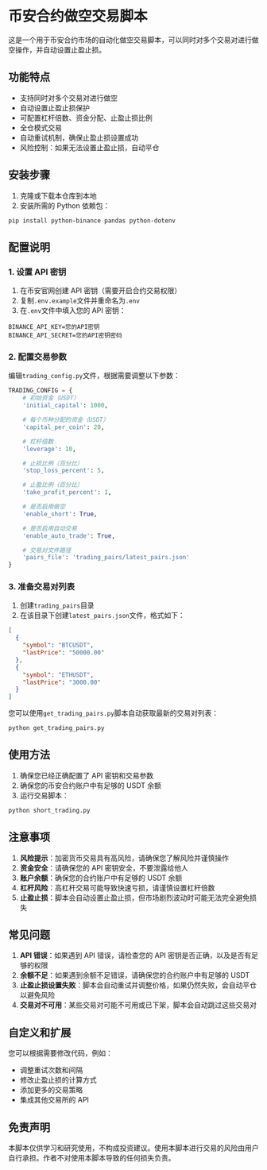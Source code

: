# 币安合约做空交易脚本

这是一个用于币安合约市场的自动化做空交易脚本，可以同时对多个交易对进行做空操作，并自动设置止盈止损。

## 功能特点

- 支持同时对多个交易对进行做空
- 自动设置止盈止损保护
- 可配置杠杆倍数、资金分配、止盈止损比例
- 全仓模式交易
- 自动重试机制，确保止盈止损设置成功
- 风险控制：如果无法设置止盈止损，自动平仓

## 安装步骤

1. 克隆或下载本仓库到本地
2. 安装所需的 Python 依赖包：

```bash
pip install python-binance pandas python-dotenv
```

## 配置说明

### 1. 设置 API 密钥

1. 在币安官网创建 API 密钥（需要开启合约交易权限）
2. 复制`.env.example`文件并重命名为`.env`
3. 在`.env`文件中填入您的 API 密钥：

```
BINANCE_API_KEY=您的API密钥
BINANCE_API_SECRET=您的API密钥密码
```

### 2. 配置交易参数

编辑`trading_config.py`文件，根据需要调整以下参数：

```python
TRADING_CONFIG = {
    # 初始资金（USDT）
    'initial_capital': 1000,

    # 每个币种分配的资金（USDT）
    'capital_per_coin': 20,

    # 杠杆倍数
    'leverage': 10,

    # 止损比例（百分比）
    'stop_loss_percent': 5,

    # 止盈比例（百分比）
    'take_profit_percent': 1,

    # 是否启用做空
    'enable_short': True,

    # 是否启用自动交易
    'enable_auto_trade': True,

    # 交易对文件路径
    'pairs_file': 'trading_pairs/latest_pairs.json'
}
```

### 3. 准备交易对列表

1. 创建`trading_pairs`目录
2. 在该目录下创建`latest_pairs.json`文件，格式如下：

```json
[
  {
    "symbol": "BTCUSDT",
    "lastPrice": "50000.00"
  },
  {
    "symbol": "ETHUSDT",
    "lastPrice": "3000.00"
  }
]
```

您可以使用`get_trading_pairs.py`脚本自动获取最新的交易对列表：

```bash
python get_trading_pairs.py
```

## 使用方法

1. 确保您已经正确配置了 API 密钥和交易参数
2. 确保您的币安合约账户中有足够的 USDT 余额
3. 运行交易脚本：

```bash
python short_trading.py
```

## 注意事项

1. **风险提示**：加密货币交易具有高风险，请确保您了解风险并谨慎操作
2. **资金安全**：请确保您的 API 密钥安全，不要泄露给他人
3. **账户余额**：确保您的合约账户中有足够的 USDT 余额
4. **杠杆风险**：高杠杆交易可能导致快速亏损，请谨慎设置杠杆倍数
5. **止盈止损**：脚本会自动设置止盈止损，但市场剧烈波动时可能无法完全避免损失

## 常见问题

1. **API 错误**：如果遇到 API 错误，请检查您的 API 密钥是否正确，以及是否有足够的权限
2. **余额不足**：如果遇到余额不足错误，请确保您的合约账户中有足够的 USDT
3. **止盈止损设置失败**：脚本会自动重试并调整价格，如果仍然失败，会自动平仓以避免风险
4. **交易对不可用**：某些交易对可能不可用或已下架，脚本会自动跳过这些交易对

## 自定义和扩展

您可以根据需要修改代码，例如：

- 调整重试次数和间隔
- 修改止盈止损的计算方式
- 添加更多的交易策略
- 集成其他交易所的 API

## 免责声明

本脚本仅供学习和研究使用，不构成投资建议。使用本脚本进行交易的风险由用户自行承担。作者不对使用本脚本导致的任何损失负责。
